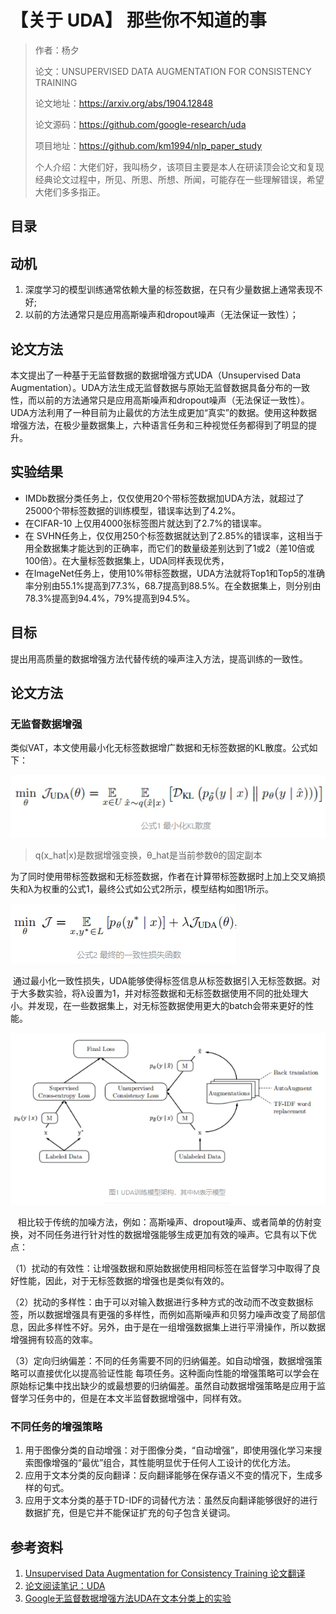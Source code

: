 # 【关于 UDA】 那些你不知道的事

> 作者：杨夕
> 
> 论文：UNSUPERVISED DATA AUGMENTATION FOR CONSISTENCY TRAINING
> 
> 论文地址：https://arxiv.org/abs/1904.12848
> 
> 论文源码：https://github.com/google-research/uda
> 
> 项目地址：https://github.com/km1994/nlp_paper_study
> 
> 个人介绍：大佬们好，我叫杨夕，该项目主要是本人在研读顶会论文和复现经典论文过程中，所见、所思、所想、所闻，可能存在一些理解错误，希望大佬们多多指正。

## 目录


## 动机

1.  深度学习的模型训练通常依赖大量的标签数据，在只有少量数据上通常表现不好;
2. 以前的方法通常只是应用高斯噪声和dropout噪声（无法保证一致性）；

## 论文方法

本文提出了一种基于无监督数据的数据增强方式UDA（Unsupervised Data Augmentation）。UDA方法生成无监督数据与原始无监督数据具备分布的一致性，而以前的方法通常只是应用高斯噪声和dropout噪声（无法保证一致性）。UDA方法利用了一种目前为止最优的方法生成更加“真实”的数据。使用这种数据增强方法，在极少量数据集上，六种语言任务和三种视觉任务都得到了明显的提升。

## 实验结果

- IMDb数据分类任务上，仅仅使用20个带标签数据加UDA方法，就超过了25000个带标签数据的训练模型，错误率达到了4.2%。
- 在CIFAR-10 上仅用4000张标签图片就达到了2.7%的错误率。
- 在 SVHN任务上，仅仅用250个标签数据就达到了2.85%的错误率，这相当于用全数据集才能达到的正确率，而它们的数量级差别达到了1或2（差10倍或100倍）。在大量标签数据集上，UDA同样表现优秀，
- 在ImageNet任务上，使用10%带标签数据，UDA方法就将Top1和Top5的准确率分别由55.1%提高到77.3%，68.7提高到88.5%。在全数据集上，则分别由78.3%提高到94.4%，79%提高到94.5%。

## 目标

提出用高质量的数据增强方法代替传统的噪声注入方法，提高训练的一致性。

## 论文方法

### 无监督数据增强

类似VAT，本文使用最小化无标签数据增广数据和无标签数据的KL散度。公式如下：    

![](img/20210107153118.png)

> q(x_hat|x)是数据增强变换，θ_hat是当前参数θ的固定副本

为了同时使用带标签数据和无标签数据，作者在计算带标签数据时上加上交叉熵损失和λ为权重的公式1，最终公式如公式2所示，模型结构如图1所示。

![](img/20210107153308.png)

 通过最小化一致性损失，UDA能够使得标签信息从标签数据引入无标签数据。对于大多数实验，将λ设置为1，并对标签数据和无标签数据使用不同的批处理大小。并发现，在一些数据集上，对无标签数据使用更大的batch会带来更好的性能。

![](img/20210107153424.png)

   相比较于传统的加噪方法，例如：高斯噪声、dropout噪声、或者简单的仿射变换，对不同任务进行针对性的数据增强能够生成更加有效的噪声。它具有以下优点：

（1）扰动的有效性：让增强数据和原始数据使用相同标签在监督学习中取得了良好性能，因此，对于无标签数据的增强也是类似有效的。

（2）扰动的多样性：由于可以对输入数据进行多种方式的改动而不改变数据标签，所以数据增强具有更强的多样性，而例如高斯噪声和贝努力噪声改变了局部信息，因此多样性不好。另外，由于是在一组增强数据集上进行平滑操作，所以数据增强拥有较高的效率。

（3）定向归纳偏差：不同的任务需要不同的归纳偏差。如自动增强，数据增强策略可以直接优化以提高验证性能 每项任务。这种面向性能的增强策略可以学会在原始标记集中找出缺少的或最想要的归纳偏差。虽然自动数据增强策略是应用于监督学习任务中的，但是在本文半监督数据增强中，同样有效。

###  不同任务的增强策略

1. 用于图像分类的自动增强：对于图像分类，“自动增强”，即使用强化学习来搜索图像增强的“最优”组合，其性能明显优于任何人工设计的优化方法。
2. 应用于文本分类的反向翻译：反向翻译能够在保存语义不变的情况下，生成多样的句式。
3. 应用于文本分类的基于TD-IDF的词替代方法：虽然反向翻译能够很好的进行数据扩充，但是它并不能保证扩充的句子包含关键词。




## 参考资料

1. [Unsupervised Data Augmentation for Consistency Training 论文翻译](https://www.jianshu.com/p/5d4e18b8de04)
2. [论文阅读笔记：UDA](https://zhuanlan.zhihu.com/p/92490790)
3. [Google无监督数据增强方法UDA在文本分类上的实验](https://zhuanlan.zhihu.com/p/186211797)


